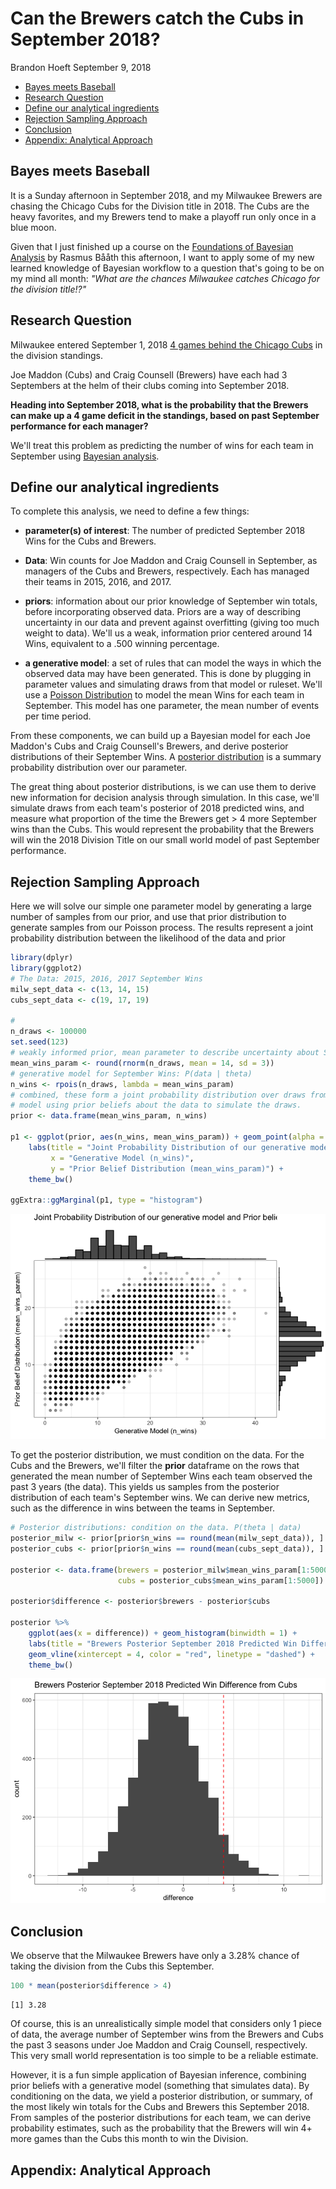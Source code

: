 Can the Brewers catch the Cubs in September 2018?
================
Brandon Hoeft
September 9, 2018

-   [Bayes meets Baseball](#bayes-meets-baseball)
-   [Research Question](#research-question)
-   [Define our analytical ingredients](#define-our-analytical-ingredients)
-   [Rejection Sampling Approach](#rejection-sampling-approach)
-   [Conclusion](#conclusion)
-   [Appendix: Analytical Approach](#appendix-analytical-approach)

Bayes meets Baseball
--------------------

It is a Sunday afternoon in September 2018, and my Milwaukee Brewers are chasing the Chicago Cubs for the Division title in 2018. The Cubs are the heavy favorites, and my Brewers tend to make a playoff run only once in a blue moon.

Given that I just finished up a course on the [Foundations of Bayesian Analysis](https://www.datacamp.com/courses/fundamentals-of-bayesian-data-analysis-in-r) by Rasmus Bååth this afternoon, I want to apply some of my new learned knowledge of Bayesian workflow to a question that's going to be on my mind all month: *"What are the chances Milwaukee catches Chicago for the division title!?"*

Research Question
-----------------

Milwaukee entered September 1, 2018 [4 games behind the Chicago Cubs](https://www.baseball-reference.com/boxes/?year=2018&month=8&day=31) in the division standings.

Joe Maddon (Cubs) and Craig Counsell (Brewers) have each had 3 Septembers at the helm of their clubs coming into September 2018.

**Heading into September 2018, what is the probability that the Brewers can make up a 4 game deficit in the standings, based on past September performance for each manager?**

We'll treat this problem as predicting the number of wins for each team in September using [Bayesian analysis](https://en.wikipedia.org/wiki/Bayesian_inference).

Define our analytical ingredients
---------------------------------

To complete this analysis, we need to define a few things:

-   **parameter(s) of interest**: The number of predicted September 2018 Wins for the Cubs and Brewers.

-   **Data**: Win counts for Joe Maddon and Craig Counsell in September, as managers of the Cubs and Brewers, respectively. Each has managed their teams in 2015, 2016, and 2017.
-   **priors**: information about our prior knowledge of September win totals, before incorporating observed data. Priors are a way of describing uncertainty in our data and prevent against overfitting (giving too much weight to data). We'll us a weak, information prior centered around 14 Wins, equivalent to a .500 winning percentage.
-   **a generative model**: a set of rules that can model the ways in which the observed data may have been generated. This is done by plugging in parameter values and simulating draws from that model or ruleset. We'll use a [Poisson Distribution](https://en.wikipedia.org/wiki/Poisson_distribution) to model the mean Wins for each team in September. This model has one parameter, the mean number of events per time period.

From these components, we can build up a Bayesian model for each Joe Maddon's Cubs and Craig Counsell's Brewers, and derive posterior distributions of their September Wins. A [posterior distribution](https://en.wikipedia.org/wiki/Posterior_probability) is a summary probability distribution over our parameter.

The great thing about posterior distributions, is we can use them to derive new information for decision analysis through simulation. In this case, we'll simulate draws from each team's posterior of 2018 predicted wins, and measure what proportion of the time the Brewers get &gt; 4 more September wins than the Cubs. This would represent the probability that the Brewers will win the 2018 Division Title on our small world model of past September performance.

Rejection Sampling Approach
---------------------------

Here we will solve our simple one parameter model by generating a large number of samples from our prior, and use that prior distribution to generate samples from our Poisson process. The results represent a joint probability distribution between the likelihood of the data and prior

``` r
library(dplyr)
library(ggplot2)
# The Data: 2015, 2016, 2017 September Wins
milw_sept_data <- c(13, 14, 15)
cubs_sept_data <- c(19, 17, 19)

# 
n_draws <- 100000
set.seed(123)
# weakly informed prior, mean parameter to describe uncertainty about September Wins
mean_wins_param <- round(rnorm(n_draws, mean = 14, sd = 3)) 
# generative model for September Wins: P(data | theta)
n_wins <- rpois(n_draws, lambda = mean_wins_param) 
# combined, these form a joint probability distribution over draws from the generative
# model using prior beliefs about the data to simulate the draws. 
prior <- data.frame(mean_wins_param, n_wins)

p1 <- ggplot(prior, aes(n_wins, mean_wins_param)) + geom_point(alpha = 0.25) +
    labs(title = "Joint Probability Distribution of our generative model and Prior belief Distribution",
         x = "Generative Model (n_wins)",
         y = "Prior Belief Distribution (mean_wins_param)") +
    theme_bw()

ggExtra::ggMarginal(p1, type = "histogram")
```

![](README_files/figure-markdown_github/unnamed-chunk-1-1.png)

To get the posterior distribution, we must condition on the data. For the Cubs and the Brewers, we'll filter the **prior** dataframe on the rows that generated the mean number of September Wins each team observed the past 3 years (the data). This yields us samples from the posterior distribution of each team's September wins. We can derive new metrics, such as the difference in wins between the teams in September.

``` r
# Posterior distributions: condition on the data. P(theta | data)
posterior_milw <- prior[prior$n_wins == round(mean(milw_sept_data)), ]
posterior_cubs <- prior[prior$n_wins == round(mean(cubs_sept_data)), ]

posterior <- data.frame(brewers = posterior_milw$mean_wins_param[1:5000], 
                        cubs = posterior_cubs$mean_wins_param[1:5000])

posterior$difference <- posterior$brewers - posterior$cubs

posterior %>%
    ggplot(aes(x = difference)) + geom_histogram(binwidth = 1) +
    labs(title = "Brewers Posterior September 2018 Predicted Win Difference from Cubs") +
    geom_vline(xintercept = 4, color = "red", linetype = "dashed") +
    theme_bw()
```

![](README_files/figure-markdown_github/unnamed-chunk-2-1.png)

Conclusion
----------

We observe that the Milwaukee Brewers have only a 3.28% chance of taking the division from the Cubs this September.

``` r
100 * mean(posterior$difference > 4)
```

    [1] 3.28

Of course, this is an unrealistically simple model that considers only 1 piece of data, the average number of September wins from the Brewers and Cubs the past 3 seasons under Joe Maddon and Craig Counsell, respectively. This very small world representation is too simple to be a reliable estimate.

However, it is a fun simple application of Bayesian inference, combining prior beliefs with a generative model (something that simulates data). By conditioning on the data, we yield a posterior distribution, or summary, of the most likely win totals for the Cubs and Brewers this September 2018. From samples of the posterior distributions for each team, we can derive probability estimates, such as the probability that the Brewers will win 4+ more games than the Cubs this month to win the Division.

Appendix: Analytical Approach
-----------------------------
